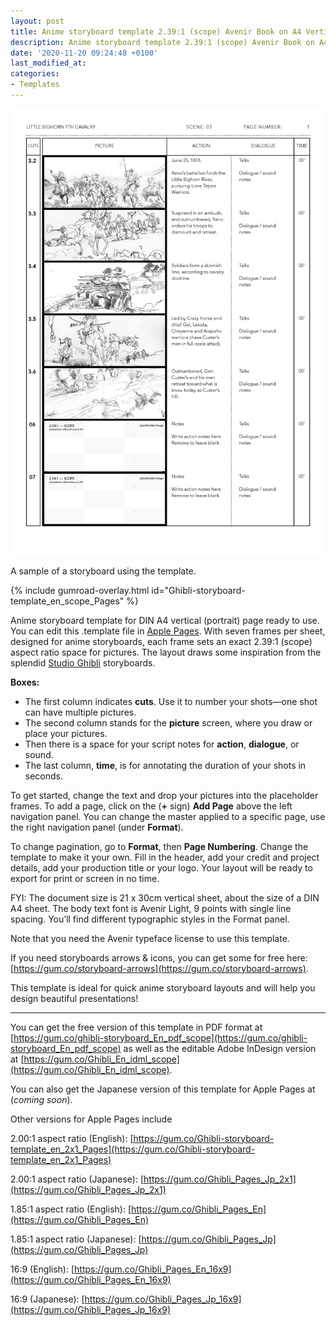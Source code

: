 ```yaml
---
layout: post
title: Anime storyboard template 2.39:1 (scope) Avenir Book on A4 Vertical
description: Anime storyboard template 2.39:1 (scope) Avenir Book on A4 Vertical for Apple Pages
date: '2020-11-20 09:24:48 +0100'
last_modified_at:
categories:
- Templates
---
```

<a href="https://gum.co/Ghibli-storyboard-template_en_scope_Pages" class="no-underline pv2 grow db"><img class="w-100" src="/images/Apple-Pages-Anime-Storyboard-Template-2.39x1-on-A4-vertical-sample-page.png"></a>
<figcaption>A sample of a storyboard using the template.</figcaption>

{% include gumroad-overlay.html id="Ghibli-storyboard-template_en_scope_Pages" %}

Anime storyboard template for DIN A4 vertical (portrait) page ready to use. You can edit this .template file in [Apple Pages](https://www.apple.com/pages/). With seven frames per sheet, designed for anime storyboards, each frame sets an exact 2.39:1 (scope) aspect ratio space for pictures. The layout draws some inspiration from the splendid [Studio Ghibli](http://www.ghibli.jp) storyboards.

**Boxes:**

- The first column indicates **cuts**. Use it to number your shots—one shot can have multiple pictures.
- The second column stands for the **picture** screen, where you draw or place your pictures.
- Then there is a space for your script notes for **action**, **dialogue**, or sound.
- The last column, **time**, is for annotating the duration of your shots in seconds.

To get started, change the text and drop your pictures into the placeholder frames. To add a page, click on the (**+** sign) **Add Page** above the left navigation panel. You can change the master applied to a specific page, use the right navigation panel (under **Format**).

To change pagination, go to **Format**, then **Page Numbering**. Change the template to make it your own. Fill in the header, add your credit and project details, add your production title or your logo. Your layout will be ready to export for print or screen in no time.

FYI: The document size is 21 x 30cm vertical sheet, about the size of a DIN A4 sheet. The body text font is Avenir Light, 9 points with single line spacing. You’ll find different typographic styles in the Format panel.

Note that you need the Avenir typeface license to use this template.

If you need storyboards arrows & icons, you can get some for free here: [https://gum.co/storyboard-arrows](https://gum.co/storyboard-arrows).

This template is ideal for quick anime storyboard layouts and will help you design beautiful presentations!

***

You can get the free version of this template in PDF format at [https://gum.co/ghibli-storyboard_En_pdf_scope](https://gum.co/ghibli-storyboard_En_pdf_scope) as well as the editable Adobe InDesign version at [https://gum.co/Ghibli_En_idml_scope](https://gum.co/Ghibli_En_idml_scope).

You can also get the Japanese version of this template for Apple Pages at (*coming soon*).


Other versions for Apple Pages include

2.00:1 aspect ratio (English): [https://gum.co/Ghibli-storyboard-template_en_2x1_Pages](https://gum.co/Ghibli-storyboard-template_en_2x1_Pages)

2.00:1 aspect ratio (Japanese): [https://gum.co/Ghibli_Pages_Jp_2x1](https://gum.co/Ghibli_Pages_Jp_2x1)

1.85:1 aspect ratio (English): [https://gum.co/Ghibli_Pages_En](https://gum.co/Ghibli_Pages_En)

1.85:1 aspect ratio (Japanese): [https://gum.co/Ghibli_Pages_Jp](https://gum.co/Ghibli_Pages_Jp)

16:9 (English): [https://gum.co/Ghibli_Pages_En_16x9](https://gum.co/Ghibli_Pages_En_16x9)

16:9 (Japanese): [https://gum.co/Ghibli_Pages_Jp_16x9](https://gum.co/Ghibli_Pages_Jp_16x9)
